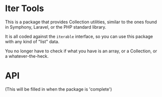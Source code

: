 # Iter Tools
This is a package that provides Collection utilities, similar to the ones found in Symphony, Laravel, or
the PHP standard library.

It is all coded against the `iterable` interface, so you can use this package with any kind of "list" data.

You no longer have to check if what you have is an array, or a Collection, or a whatever-the-heck.

# API
(This will be filled in when the package is 'complete')

